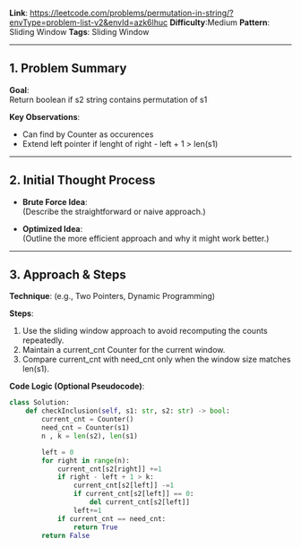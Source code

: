 
**Link**: https://leetcode.com/problems/permutation-in-string/?envType=problem-list-v2&envId=azk6lhuc
**Difficulty**:Medium 
**Pattern**: Sliding Window
**Tags**: Sliding Window

---

## 1. Problem Summary
**Goal**:  
Return boolean if s2 string contains permutation of s1

**Key Observations**:  
- Can find by Counter as occurences
-  Extend left pointer if lenght of right - left + 1 > len(s1) 

---

## 2. Initial Thought Process
- **Brute Force Idea**:  
  (Describe the straightforward or naive approach.)  

- **Optimized Idea**:  
  (Outline the more efficient approach and why it might work better.)  

---

## 3. Approach & Steps
**Technique**: (e.g., Two Pointers, Dynamic Programming)  

**Steps**:  
1. Use the sliding window approach to avoid recomputing the counts repeatedly.
2. Maintain a current_cnt Counter for the current window.
3. Compare current_cnt with need_cnt only when the window size matches len(s1). 

**Code Logic (Optional Pseudocode)**:
```python
class Solution:
    def checkInclusion(self, s1: str, s2: str) -> bool:
        current_cnt = Counter()
        need_cnt = Counter(s1)
        n , k = len(s2), len(s1)

        left = 0
        for right in range(n):
            current_cnt[s2[right]] +=1
            if right - left + 1 > k:
                current_cnt[s2[left]] -=1
                if current_cnt[s2[left]] == 0:
                    del current_cnt[s2[left]]
                left+=1
            if current_cnt == need_cnt:
                return True
        return False

        
```
